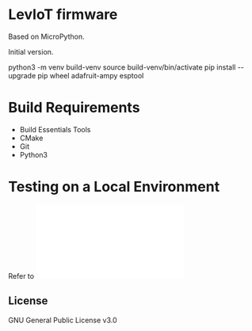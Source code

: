 # LevIoT firmware

Based on MicroPython.

Initial version.

  python3 -m venv build-venv
  source build-venv/bin/activate
  pip install --upgrade pip wheel adafruit-ampy esptool

# Build Requirements

- Build Essentials Tools
- CMake
- Git
- Python3

# Testing on a Local Environment

Refer to ![upy_test_stubs/README.md](upy_test_stubs/README.md)

## License

GNU General Public License v3.0
